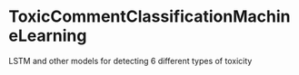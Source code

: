 # ToxicCommentClassificationMachineLearning
LSTM and other models for detecting 6 different types of toxicity
